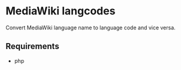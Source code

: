# MediaWiki langcodes

Convert MediaWiki language name to language code and vice versa.

## Requirements

- php
